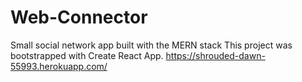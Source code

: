 # Web-Connector
Small social network app built with the MERN stack
This project was bootstrapped with Create React App.
https://shrouded-dawn-55993.herokuapp.com/
